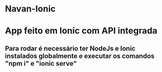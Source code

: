 # Navan-Ionic
<h1>App feito em Ionic com API integrada</h1>

<h2> Para rodar é necessário ter NodeJs e Ionic instalados globalmente e executar os comandos "npm i" e "ionic serve" </h2>
